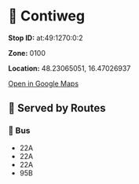 # 🚉 Contiweg


**Stop ID:** at:49:1270:0:2

**Zone:** 0100

**Location:** 48.23065051, 16.47026937

[Open in Google Maps](https://www.google.com/maps?q=48.23065051,16.47026937)

## 🚆 Served by Routes

### 🚌 Bus
- 22A
- 22A
- 22A
- 95B